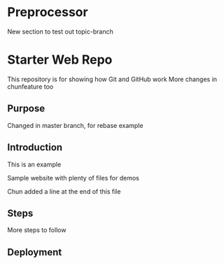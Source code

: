 # Preprocessor

New section to test out topic-branch

# Starter Web Repo

This repository is for showing how Git and GitHub work
More changes in chunfeature too

## Purpose

Changed in master branch, for rebase example

## Introduction

This is an example

Sample website with plenty of files for demos

Chun added a line at the end of this file

## Steps

More steps to follow

## Deployment

